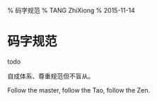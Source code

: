 % 码字规范
% TANG ZhiXiong
% 2015-11-14

码字规范
========

todo

自成体系、尊重规范但不盲从。

Follow the master, follow the Tao, follow the Zen.